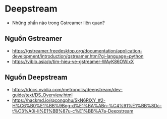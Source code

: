 # Deepstream

- Những phần nào trong Gstreamer liên quan?












## Nguồn Gstreamer

- https://gstreamer.freedesktop.org/documentation/application-development/introduction/gstreamer.html?gi-language=python
- https://viblo.asia/p/tim-hieu-ve-gstreamer-WAyK86OWlxX


## Nguồn Deepstream

- https://docs.nvidia.com/metropolis/deepstream/dev-guide/text/DS_Overview.html
- https://hackmd.io/@congphu/SkN6RIXY_#2-H%C6%B0%E1%BB%9Bng-d%E1%BA%ABn-%C4%91%E1%BB%8Dc-t%C3%A0i-li%E1%BB%87u-c%E1%BB%A7a-Deepstream